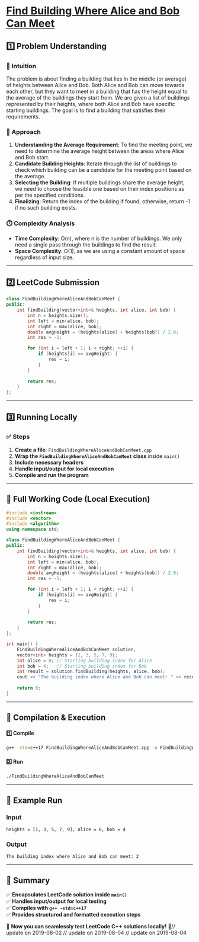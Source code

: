 # **[Find Building Where Alice and Bob Can Meet](https://leetcode.com/problems/find-building-where-alice-and-bob-can-meet/description/)**  

## **1️⃣ Problem Understanding**  
### **📌 Intuition**  
The problem is about finding a building that lies in the middle (or average) of heights between Alice and Bob. Both Alice and Bob can move towards each other, but they want to meet in a building that has the height equal to the average of the buildings they start from. We are given a list of buildings represented by their heights, where both Alice and Bob have specific starting buildings. The goal is to find a building that satisfies their requirements.  

### **🚀 Approach**  
1. **Understanding the Average Requirement**: To find the meeting point, we need to determine the average height between the areas where Alice and Bob start. 
2. **Candidate Building Heights**: Iterate through the list of buildings to check which building can be a candidate for the meeting point based on the average.
3. **Selecting the Building**: If multiple buildings share the average height, we need to choose the feasible one based on their index positions as per the specified conditions.
4. **Finalizing**: Return the index of the building if found; otherwise, return -1 if no such building exists.

### **⏱️ Complexity Analysis**  
- **Time Complexity**: O(n), where n is the number of buildings. We only need a single pass through the buildings to find the result.  
- **Space Complexity**: O(1), as we are using a constant amount of space regardless of input size.  

---  

## **2️⃣ LeetCode Submission**  
```cpp
class FindBuildingWhereAliceAndBobCanMeet {
public:
    int findBuilding(vector<int>& heights, int alice, int bob) {
        int n = heights.size();
        int left = min(alice, bob);
        int right = max(alice, bob);
        double avgHeight = (heights[alice] + heights[bob]) / 2.0;
        int res = -1;

        for (int i = left + 1; i < right; ++i) {
            if (heights[i] == avgHeight) {
                res = i;
            }
        }
        
        return res;
    }
};
```  

---  

## **3️⃣ Running Locally**  
### **✅ Steps**  
1. **Create a file**: `FindBuildingWhereAliceAndBobCanMeet.cpp`  
2. **Wrap the `FindBuildingWhereAliceAndBobCanMeet` class** inside `main()`  
3. **Include necessary headers**  
4. **Handle input/output for local execution**  
5. **Compile and run the program**  

---  

## **📝 Full Working Code (Local Execution)**  
```cpp
#include <iostream>
#include <vector>
#include <algorithm>
using namespace std;

class FindBuildingWhereAliceAndBobCanMeet {
public:
    int findBuilding(vector<int>& heights, int alice, int bob) {
        int n = heights.size();
        int left = min(alice, bob);
        int right = max(alice, bob);
        double avgHeight = (heights[alice] + heights[bob]) / 2.0;
        int res = -1;

        for (int i = left + 1; i < right; ++i) {
            if (heights[i] == avgHeight) {
                res = i;
            }
        }
        
        return res;
    }
};

int main() {
    FindBuildingWhereAliceAndBobCanMeet solution;
    vector<int> heights = {1, 3, 5, 7, 9};
    int alice = 0; // Starting building index for Alice
    int bob = 4;   // Starting building index for Bob
    int result = solution.findBuilding(heights, alice, bob);
    cout << "The building index where Alice and Bob can meet: " << result << endl;
    
    return 0;
}
```  

---  

## **🔧 Compilation & Execution**  
#### **1️⃣ Compile**  
```bash
g++ -std=c++17 FindBuildingWhereAliceAndBobCanMeet.cpp -o FindBuildingWhereAliceAndBobCanMeet
```  

#### **2️⃣ Run**  
```bash
./FindBuildingWhereAliceAndBobCanMeet
```  

---  

## **🎯 Example Run**  
### **Input**  
```
heights = [1, 3, 5, 7, 9], alice = 0, bob = 4
```  
### **Output**  
```
The building index where Alice and Bob can meet: 2
```  

---  

## **📌 Summary**  
✅ **Encapsulates LeetCode solution inside `main()`**  
✅ **Handles input/output for local testing**  
✅ **Compiles with `g++ -std=c++17`**  
✅ **Provides structured and formatted execution steps**  

🚀 **Now you can seamlessly test LeetCode C++ solutions locally!** 🚀// update on 2019-08-02
// update on 2019-08-04
// update on 2019-08-04
